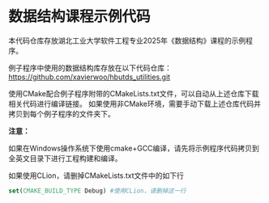 # 数据结构课程示例代码

本代码仓库存放湖北工业大学软件工程专业2025年《数据结构》课程的示例程序。

例子程序中使用的数据结构库存放在以下代码仓库：
https://github.com/xavierwoo/hbutds_utilities.git

使用CMake配合例子程序附带的CMakeLists.txt文件，可以自动从上述仓库下载相关代码进行编译链接。
如果使用非CMake环境，需要手动下载上述仓库代码并拷贝到每个例子程序的文件夹下。


**注意：** 

如果在Windows操作系统下使用cmake+GCC编译，请先将示例程序代码拷贝到全英文目录下进行工程构建和编译。

如果使用CLion，请删掉CMakeLists.txt文件中的如下行
```cmake
set(CMAKE_BUILD_TYPE Debug) #使用CLion，请删掉这一行
```